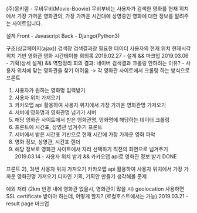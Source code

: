 (주)몽키램 - 무비무비(Movie-Boovie)
무비부비는 사용자가 검색한 영화를 현재 위치에서 가장 가까운 영화관의, 가장 가까운 시간대에 상영중인 영화에 대한 정보를 알려주는 사이트입니다.

설계
Front - Javascript
Back - Django(Python3)

구조(싱글페이지(ajax))
검색창
검색결과창
필요한 데이터
사용자의 현재 위치
현재시각
위치 기반 영화관
영화 시간테이블
회의록
2019.02.27 - 설계 && 마크업
2019.03.06 - 기획(상세 설계) && 역할정리
회의 결과: 네이버 검색결과 크롤링 안하려는 이유? - 사용자 위치에 맞는 영화관을 찾기 어려움 -> 각 영화관 사이트에서 크롤링 하는 방식으로
프론트
1) 사용자가 원하는 영화명 입력받기
2) 사용자 위치 가져오기
3) 카카오맵 api 활용하여 사용자 위치에서 가장 가까운 영화관명 가져오기
4) 서버에 영화명과 영화관명 넘기기
서버
5) 해당 영화관 사이트에서 받은 영화관명, 영화명에 해당하는 데이터 크롤링
6) 프론트에 시간표, 상영관 넘겨주기
프론트
7) 서버에서 받은 시간표 기반으로 현재 시간에 가장 가까운 영화 파악 
8) 영화 정보, 상영관, 시간표 렌더
9) 해당 정보로 영화관 사이트에서 자리 선택하기 직전의 화면으로 넘겨주기 
2019.03.14 - 사용자 위치 받기 && 카카오맵 api로 영화관 정보 받기
DONE

프론트 2), 3)번
사용자 위치 가져오기
카카오맵 api 활용하여 사용자 위치에서 가장 가까운 영화관명 가져오기
디자인 기획, 기획안 만들기
생각해볼 문제

예외 처리 (2km 반경 내에 영화관 없을시, 영화관이 많을 시)
geolocation 사용하면 SSL certificate 받아야 하는데, 어떻게 할지? (로컬호스트에서는 가능)
2019.03.21 - result page 마크업